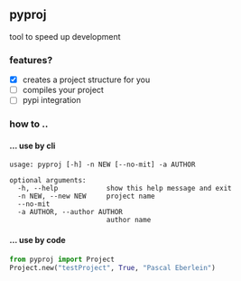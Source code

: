 ## pyproj
tool to speed up development<br>
### features?
- [x] creates a project structure for you
- [ ] compiles your project
- [ ] pypi integration
### how to ..
#### ... use by cli
```shell script
usage: pyproj [-h] -n NEW [--no-mit] -a AUTHOR

optional arguments:
  -h, --help            show this help message and exit
  -n NEW, --new NEW     project name
  --no-mit
  -a AUTHOR, --author AUTHOR
                        author name
```
#### ... use by code
```python
from pyproj import Project
Project.new("testProject", True, "Pascal Eberlein")
```
